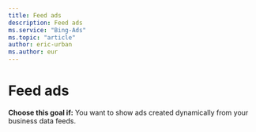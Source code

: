 ```yaml
---
title: Feed ads
description: Feed ads
ms.service: "Bing-Ads"
ms.topic: "article"
author: eric-urban
ms.author: eur
---
```


# Feed ads

**Choose this goal if:**     You want to show ads created dynamically from your business data feeds.


